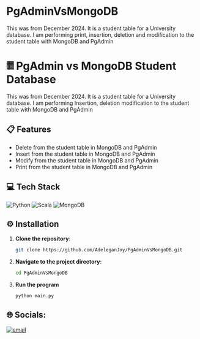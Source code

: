 # PgAdminVsMongoDB

This was from December 2024. It is a student table for a University database. I am performing print, insertion, deletion and modification to the student table with MongoDB and PgAdmin

# 𝄜 PgAdmin vs MongoDB Student Database
This was from December 2024. It is a student table for a University database. I am performing Insertion, deletion modification to the student table with MongoDB and PgAdmin

## 📋 Features

- Delete from the student table in MongoDB and PgAdmin
- Insert from the student table in MongoDB and PgAdmin
- Modify from the student table in MongoDB and PgAdmin
- Print from the student table in MongoDB and PgAdmin

## 💻 Tech Stack  

![Python](https://img.shields.io/badge/Python-yellow?style=for-the-badge&logo=python&logoColor=blue)
![Scala](https://img.shields.io/badge/Scala-black?style=for-the-badge&logo=scala&logoColor=yellow)
![MongoDB](https://img.shields.io/badge/Mongodb-white?style=for-the-badge&logo=mongodb&logoColor=green)

## ⚙️ Installation

1. **Clone the repository**:
   ```bash
   git clone https://github.com/AdeleganJoy/PgAdminVsMongoDB.git
     ```
2. **Navigate to the project directory**:
   ```bash
   cd PgAdminVsMongoDB
     ```
3. **Run the program**
   ```bash
   python main.py  
     ```

## 🌐 Socials:

[![email](https://img.shields.io/badge/Email-D14836?logo=gmail&logoColor=white)](mailto:joyadelegan1@gmail.com) 

